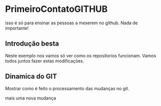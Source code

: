 # PrimeiroContatoGITHUB
isso é só para ensinar as pessoas a mexerem no github. Nada de importante!

## Introdução besta

Neste exemplo nos vamos só ver como os repositorios funcionam. Vamos todos juntos fazer estas modificações.

## Dinamica do GIT

Mostrar como é feito o processamento das mudanças no git.

mais uma nova mudança

